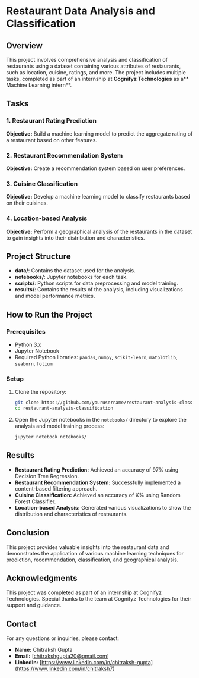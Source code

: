 # Restaurant Data Analysis and Classification

## Overview
This project involves comprehensive analysis and classification of restaurants using a dataset containing various attributes of restaurants, such as location, cuisine, ratings, and more. The project includes multiple tasks, completed as part of an internship at **Cognifyz Technologies** as a** Machine Learning intern**.

## Tasks

### 1. Restaurant Rating Prediction
**Objective:** Build a machine learning model to predict the aggregate rating of a restaurant based on other features.

### 2. Restaurant Recommendation System
**Objective:** Create a recommendation system based on user preferences.

### 3. Cuisine Classification
**Objective:** Develop a machine learning model to classify restaurants based on their cuisines.

### 4. Location-based Analysis
**Objective:** Perform a geographical analysis of the restaurants in the dataset to gain insights into their distribution and characteristics.

## Project Structure
- **data/**: Contains the dataset used for the analysis.
- **notebooks/**: Jupyter notebooks for each task.
- **scripts/**: Python scripts for data preprocessing and model training.
- **results/**: Contains the results of the analysis, including visualizations and model performance metrics.

## How to Run the Project

### Prerequisites
- Python 3.x
- Jupyter Notebook
- Required Python libraries: `pandas`, `numpy`, `scikit-learn`, `matplotlib`, `seaborn`, `folium`

### Setup
1. Clone the repository:
    ```sh
    git clone https://github.com/yourusername/restaurant-analysis-classification.git
    cd restaurant-analysis-classification
    ```



2. Open the Jupyter notebooks in the `notebooks/` directory to explore the analysis and model training process:
    ```sh
    jupyter notebook notebooks/
    ```

## Results
- **Restaurant Rating Prediction:** Achieved an accuracy of 97% using Decision Tree Regression.
- **Restaurant Recommendation System:** Successfully implemented a content-based filtering approach.
- **Cuisine Classification:** Achieved an accuracy of X% using Random Forest Classifier.
- **Location-based Analysis:** Generated various visualizations to show the distribution and characteristics of restaurants.

## Conclusion
This project provides valuable insights into the restaurant data and demonstrates the application of various machine learning techniques for prediction, recommendation, classification, and geographical analysis.

## Acknowledgments
This project was completed as part of an internship at Cognifyz Technologies. Special thanks to the team at Cognifyz Technologies for their support and guidance.

## Contact
For any questions or inquiries, please contact:
- **Name:** Chitraksh Gupta
- **Email:** [chitrakshgupta20@gmail.com]
- **LinkedIn:** [https://www.linkedin.com/in/chitraksh-gupta](https://www.linkedin.com/in/chitraksh7)

